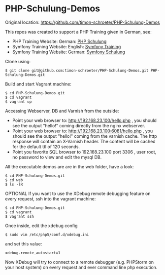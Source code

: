 PHP-Schulung-Demos
==================

Original location: https://github.com/timon-schroeter/PHP-Schulung-Demos

This repos was created to support a PHP Training given in German, see:
* PHP Training Website: German: [PHP Schulung](http://www.php-schulung.de/)
* Symfony Training Website: English: [Symfony Training](http://www.php-schulung.de/en/symfony-training/)
* Symfony Training Website: German: [Symfony Schulung](http://www.php-schulung.de/symfony-schulung/)


Clone using:
```
$ git clone git@github.com:timon-schroeter/PHP-Schulung-Demos.git PHP-Schulung-Demos.git
```
Build and start Vagrant machine:
```
$ cd PHP-Schulung-Demos.git
$ cd vagrant
$ vagrant up
```

Accessing Webserver, DB and Varnish from the outside:
* Point your web browser to: http://192.168.23.100/hello.php , you should see the output "hello!" coming directly from the nginx webserver.
* Point your web browser to: http://192.168.23.100:6081/hello.php , you should see the output "hello!" coming from the varnish cache. The http response will contain an X-Varnish header. The content will be cached for the default ttl of 120 seconds.
* Point you favorite SQL browser to 192.168.23.100 port 3306 , user root, no password to view and edit the mysql DB.

All the executable demos are are in the web folder, have a look:
```
$ cd PHP-Schulung-Demos.git
$ cd web
$ ls -lR
```

OPTIONAL
If you want to use the XDebug remote debugging feature on every request, ssh into the vagrant machine:
```
$ cd PHP-Schulung-Demos.git
$ cd vagrant
$ vagrant ssh
```
Once inside, edit the xdebug config
```
$ sudo vim /etc/php5/conf.d/xdebug.ini
```
and set this value:
```
xdebug.remote_autostart=1
```
Now XDebug will try to connect to a remote debugger (e.g. PHPStorm on your host system) on every request and ever command line php execution.